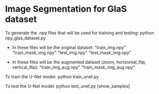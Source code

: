 # Image Segmentation for GlaS dataset

To generate the .npy files that will be used for training and testing:
  python npy_glas_dataset.py

- In these files will be the original dataset:
"train_img.npy"
"train_mask_img.npy"
"test_img.npy"
"test_mask_img.npy"

- In these files will be the augmented dataset (zoom, horizontal_flip, vertical_flip):
"train_img_aug.npy"
"train_mask_img_aug.npy"

To train the U-Net model:
  python train_unet.py

To test the U-Net model:
  python test_unet.py [show_samples]
